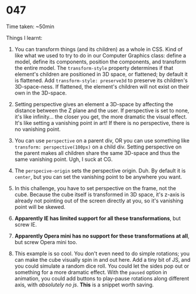 # 047

Time taken: ~50min

Things I learnt:

1. You can transform things (and its children) as a whole in CSS. Kind of like what we
used to try to do in our Computer Graphics class: define a model, define its components,
position the components, and transform the entire model. The `transform-style` property
determines if that element's children are positioned in 3D space, or flattened; by 
default it is flattened. Add `transform-style: preserve3d` to preserve its children's
3D-space-ness. If flattened, the element's children will not exist on their own in the 
3D-space.

2. Setting perspective gives an element a 3D-space by affecting the distance between the 
Z plane and the user. If perspective is set to none, it's like infinity... the closer 
you get, the more dramatic the visual effect. It's like setting a vanishing point in art!
If there is no perspective, there is no vanishing point.

3. You can use `perspective` on a parent div, OR you can use something like
`transform: perspective(100px)` on a child div. Setting perspective on the parent makes 
all children share the same 3D-space and thus the same vanishing point. Ugh, I suck at CG.

4. The `perspecive-origin` sets the perspective origin. Duh. By default it is `center`, but
you can set the vanishing point to be anywhere you want.

4. In this challenge, you have to set perspective on the frame, not the cube. Because the cube
itself is transformed in 3D space, it's z-axis is already not pointing out of the screen
directly at you, so it's vanishing point will be skewed.

5. **Apparently IE has limited support for all these transformations**, but screw IE.

6. **Apparently Opera mini has no support for these transformations at all**, but screw
Opera mini too.

7. This example is so cool. You don't even need to do simple rotations; you can make the cube
visually spin in and out here. Add a tiny bit of JS, and you could simulate a random dice roll.
You could let the sides pop out or something for a more dramatic effect. With the `paused`
option in animation, you could add buttons to play-pause rotations along different axis,
with *absolutely no js*. **This** is a snippet worth saving.
